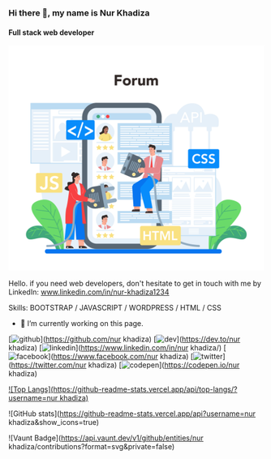 ### Hi there 👋, my name is Nur Khadiza
#### Full stack web developer 
![Full stack web developer ](https://github.com/NurKhadiza/NurKhadiza/blob/main/26195287_backend_online_2.jpg)

Hello. if you need web developers, don't hesitate to get in touch with me by LinkedIn: www.linkedin.com/in/nur-khadiza1234



Skills: BOOTSTRAP  / JAVASCRIPT  / WORDPRESS / HTML / CSS

- 🔭 I’m currently working on this page. 


[<img src='https://cdn.jsdelivr.net/npm/simple-icons@3.0.1/icons/github.svg' alt='github' height='40'>](https://github.com/nur khadiza)  [<img src='https://cdn.jsdelivr.net/npm/simple-icons@3.0.1/icons/dev-dot-to.svg' alt='dev' height='40'>](https://dev.to/nur khadiza)  [<img src='https://cdn.jsdelivr.net/npm/simple-icons@3.0.1/icons/linkedin.svg' alt='linkedin' height='40'>](https://www.linkedin.com/in/nur khadiza/)  [<img src='https://cdn.jsdelivr.net/npm/simple-icons@3.0.1/icons/facebook.svg' alt='facebook' height='40'>](https://www.facebook.com/nur khadiza)  [<img src='https://cdn.jsdelivr.net/npm/simple-icons@3.0.1/icons/twitter.svg' alt='twitter' height='40'>](https://twitter.com/nur khadiza)  [<img src='https://cdn.jsdelivr.net/npm/simple-icons@3.0.1/icons/codepen.svg' alt='codepen' height='40'>](https://codepen.io/nur khadiza)  

[![Top Langs](https://github-readme-stats.vercel.app/api/top-langs/?username=nur khadiza)](https://github.com/anuraghazra/github-readme-stats)

![GitHub stats](https://github-readme-stats.vercel.app/api?username=nur khadiza&show_icons=true)  

![Vaunt Badge](https://api.vaunt.dev/v1/github/entities/nur khadiza/contributions?format=svg&private=false)  

